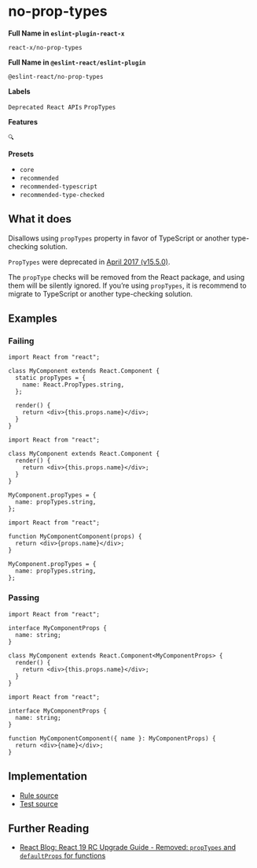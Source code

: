 # no-prop-types

**Full Name in `eslint-plugin-react-x`**

```plain copy
react-x/no-prop-types
```

**Full Name in `@eslint-react/eslint-plugin`**

```plain copy
@eslint-react/no-prop-types
```

**Labels**

`Deprecated React APIs` `PropTypes`

**Features**

`🔍`

**Presets**

- `core`
- `recommended`
- `recommended-typescript`
- `recommended-type-checked`

## What it does

Disallows using `propTypes` property in favor of TypeScript or another type-checking solution.

`PropTypes` were deprecated in [April 2017 (v15.5.0)](https://legacy.reactjs.org/blog/2017/04/07/react-v15.5.0.html#new-deprecation-warnings).

The `propType` checks will be removed from the React package, and using them will be silently ignored. If you’re using `propTypes`, it is recommend to migrate to TypeScript or another type-checking solution.

## Examples

### Failing

```tsx
import React from "react";

class MyComponent extends React.Component {
  static propTypes = {
    name: React.PropTypes.string,
  };

  render() {
    return <div>{this.props.name}</div>;
  }
}
```

```tsx
import React from "react";

class MyComponent extends React.Component {
  render() {
    return <div>{this.props.name}</div>;
  }
}

MyComponent.propTypes = {
  name: propTypes.string,
};
```

```tsx
import React from "react";

function MyComponentComponent(props) {
  return <div>{props.name}</div>;
}

MyComponent.propTypes = {
  name: propTypes.string,
};
```

### Passing

```tsx
import React from "react";

interface MyComponentProps {
  name: string;
}

class MyComponent extends React.Component<MyComponentProps> {
  render() {
    return <div>{this.props.name}</div>;
  }
}
```

```tsx
import React from "react";

interface MyComponentProps {
  name: string;
}

function MyComponentComponent({ name }: MyComponentProps) {
  return <div>{name}</div>;
}
```

## Implementation

- [Rule source](https://github.com/rEl1cx/eslint-react/tree/main/packages/plugins/eslint-plugin-react-x/src/rules/no-prop-types.ts)
- [Test source](https://github.com/rEl1cx/eslint-react/tree/main/packages/plugins/eslint-plugin-react-x/src/rules/no-prop-types.spec.ts)

## Further Reading

- [React Blog: React 19 RC Upgrade Guide - Removed: `propTypes` and `defaultProps` for functions](https://react.dev/blog/2024/04/25/react-19-upgrade-guide#removed-proptypes-and-defaultprops)
